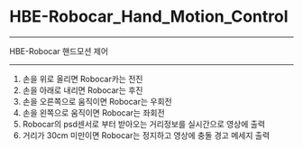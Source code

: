 # HBE-Robocar_Hand_Motion_Control

---

HBE-Robocar 핸드모션 제어

---

1. 손을 위로 올리면 Robocar카는 전진
2. 손을 아래로 내리면 Robocar는 후진
3. 손을 오른쪽으로 움직이면 Robocar는 우회전
4. 손을 왼쪽으로 움직이면 Robocar는 좌회전
5. Robocar의 psd센서로 부터 받아오는 거리정보를 실시간으로 영상에 출력
6. 거리가 30cm 미만이면 Robocar는 정지하고 영상에 충돌 경고 메세지 출력
